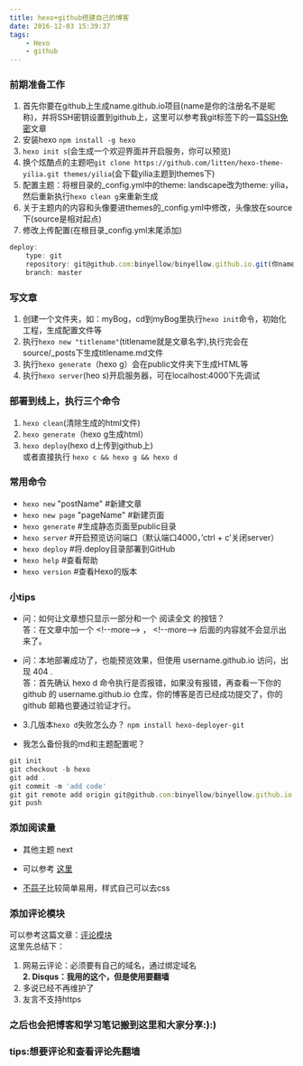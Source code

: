 ```yaml
---
title: hexo+github搭建自己的博客
date: 2016-12-03 15:39:37
tags: 
    - Hexo
    - github
---
```

### 前期准备工作
1. 首先你要在github上生成name.github.io项目(name是你的注册名不是昵称)，并将SSH密钥设置到github上，这里可以参考我git标签下的一篇[SSH免密](https://binyellow.github.io/2017/04/29/yellowbin/)文章  
2. 安装hexo `npm install -g hexo`  
3. `hexo init s`(会生成一个欢迎界面并开启服务，你可以预览)<!--more-->  
4. 换个炫酷点的主题吧`git clone https://github.com/litten/hexo-theme-yilia.git themes/yilia`(会下载yilia主题到themes下)
5. 配置主题：将根目录的_config.yml中的theme: landscape改为theme: yilia，然后重新执行`hexo clean g`来重新生成
6. 关于主题内的内容和头像要进themes的_config.yml中修改，头像放在source下(source是相对起点)
7. 修改上传配置(在根目录_config.yml末尾添加)  
```js
deploy:
    type: git
    repository: git@github.com:binyellow/binyellow.github.io.git(你name.github.io项目clone选项的ssh地址)
    branch: master
```
### 写文章
1. 创建一个文件夹，如：myBog，cd到myBog里执行`hexo init`命令，初始化工程，生成配置文件等  
2. 执行`hexo new "titlename"`(titlename就是文章名字),执行完会在source/_posts下生成titlename.md文件
3. 执行`hexo generate`（hexo g）会在public文件夹下生成HTML等  
4. 执行`hexo server`(heo s)开启服务器，可在localhost:4000下先调试  

### 部署到线上，执行三个命令
1. `hexo clean`(清除生成的html文件)  
2. `hexo generate`（hexo g生成html）  
3. `hexo deploy`(hexo d上传到github上)  
或者直接执行 `hexo c && hexo g && hexo d`

### 常用命令
- `hexo new` "postName" #新建文章  
- `hexo new page` "pageName" #新建页面  
- `hexo generate` #生成静态页面至public目录  
- `hexo server` #开启预览访问端口（默认端口4000，’ctrl + c’关闭server）  
- `hexo deploy` #将.deploy目录部署到GitHub  
- `hexo help` #查看帮助  
- `hexo version` #查看Hexo的版本  

### 小tips
- 问：如何让文章想只显示一部分和一个 阅读全文 的按钮？  
答：在文章中加一个 <\!--more--> ， <\!--more--> 后面的内容就不会显示出来了。

- 问：本地部署成功了，也能预览效果，但使用 username.github.io 访问，出现 404 .  
答：首先确认 hexo d 命令执行是否报错，如果没有报错，再查看一下你的 github 的 username.github.io 仓库，你的博客是否已经成功提交了，你的 github 邮箱也要通过验证才行。  

- 3.几版本`hexo d`失败怎么办？
`npm install hexo-deployer-git`

- 我怎么备份我的md和主题配置呢？
```js
git init
git checkout -b hexo
git add .
git commit -m 'add code'
git git remote add origin git@github.com:binyellow/binyellow.github.io.git //把远程地址添加到配置文件
git push
```
### 添加阅读量

- 其他主题
next

- 可以参考 [这里](https://www.zhihu.com/question/39620187 "这里")
- [不蒜子](https://crane-yuan.github.io/2016/03/25/Hexo-05-add-site-statistics/)比较简单易用，样式自己可以去css

### 添加评论模块

可以参考这篇文章：[评论模块 ](https://wizardforcel.gitbooks.io/markdown-simple-world/hexo-tutor-7.html)   
这里先总结下：  
1. 网易云评论：必须要有自己的域名，通过绑定域名  
**2. Disqus：我用的这个，但是使用要翻墙**  
3. 多说已经不再维护了  
4. 友言不支持https

### 之后也会把博客和学习笔记搬到这里和大家分享:):)
### tips:想要评论和查看评论先翻墙
<!--more--> 